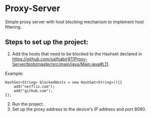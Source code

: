 # Proxy-Server
Simple proxy server with host blocking mechanism to implement host filtering.


## Steps to set up the project:

1. Add the hosts that need to be blocked to the Hashset declared in https://github.com/saifsabir97/Proxy-Server/blob/master/src/main/java/Main.java#L11.

Example:
```
HashSet<String> blockedHosts = new HashSet<String>(){{
    add("netflix.com");
    add("github.com");
}};
```
2. Run the project.
3. Set up the proxy address to the device's IP address and port 8080.
